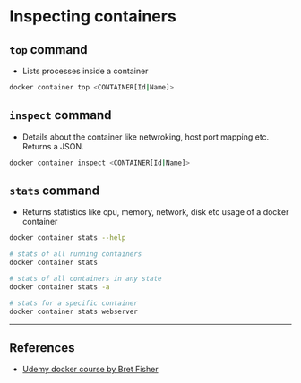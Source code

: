# Inspecting containers

## `top` command

* Lists processes inside a container

~~~bash
docker container top <CONTAINER[Id|Name]>
~~~

## `inspect` command

* Details about the container like netwroking, host port mapping etc. Returns a JSON.

~~~bash
docker container inspect <CONTAINER[Id|Name]>
~~~

## `stats` command

* Returns statistics like cpu, memory, network, disk etc usage of a docker container

~~~bash
docker container stats --help

# stats of all running containers
docker container stats

# stats of all containers in any state
docker container stats -a

# stats for a specific container
docker container stats webserver
~~~

---

## References

* [Udemy docker course by Bret Fisher](https://www.udemy.com/share/101WekCUMfd1lVR34=/)
